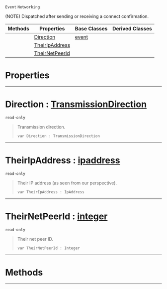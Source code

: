  `Event` `Networking`



(NOTE) Dispatched after sending or receiving a connect confirmation.

|Methods|Properties|Base Classes|Derived Classes|
|---|---|---|---|
| |[ Direction](https://github.com/ArendDanielek/ZeroDocsTest/blob/master/code_reference/class_reference/netlinkconnected.markdown#direction-zero-engine-do)|[event](https://github.com/ArendDanielek/ZeroDocsTest/blob/master/code_reference/class_reference/event.markdown)| |
| |[ TheirIpAddress](https://github.com/ArendDanielek/ZeroDocsTest/blob/master/code_reference/class_reference/netlinkconnected.markdown#theiripaddress-zero-engi)| | |
| |[ TheirNetPeerId](https://github.com/ArendDanielek/ZeroDocsTest/blob/master/code_reference/class_reference/netlinkconnected.markdown#theirnetpeerid-zero-engi)| | |


 #  Properties


---  
 #  Direction : [TransmissionDirection](https://github.com/ArendDanielek/ZeroDocsTest/blob/master/code_reference/enum_reference.markdown#transmissiondirection)

 `read-only`

> Transmission direction.
> ``` lang=cpp, name=Zilch
> var Direction : TransmissionDirection


---  
 #  TheirIpAddress : [ipaddress](https://github.com/ArendDanielek/ZeroDocsTest/blob/master/code_reference/class_reference/ipaddress.markdown)

 `read-only`

> Their IP address (as seen from our perspective).
> ``` lang=cpp, name=Zilch
> var TheirIpAddress : IpAddress


---  
 #  TheirNetPeerId : [integer](https://github.com/ArendDanielek/ZeroDocsTest/blob/master/code_reference/zilch_base_types/integer.markdown)

 `read-only`

> Their net peer ID.
> ``` lang=cpp, name=Zilch
> var TheirNetPeerId : Integer


---  
 #  Methods


---  
 
  
  
  
  
  
  
  

 